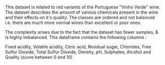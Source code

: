 This dataset is related to red variants of the Portuguese "Vinho Verde" wine.
The dataset describes the amount of various chemicals present in the wine and their effects on it's quality. 
The classes are ordered and not balanced i.e. there are much more normal wines than excellent or poor ones.

The complexity arises due to the fact that the dataset has fewer samples, & is highly imbalanced.
This dataframe contains the following columns :

Fixed acidity, Volatile acidity, Citric acid, Residual sugar, Chlorides, Free Sulfur Dioxide, Total Sulfur Dioxide, Density, pH, Sulphates, Alcohol and Quality (score between 0 and 10)
